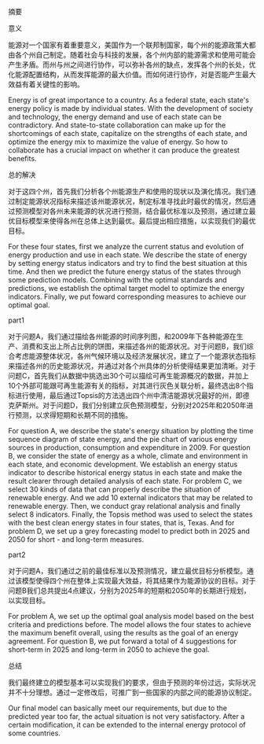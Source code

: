 摘要

意义

能源对一个国家有着重要意义，美国作为一个联邦制国家，每个州的能源政策大都由各个州自己制定。随着社会与科技的发展，各个州内部的能源需求和使用可能会产生矛盾。而州与州之间进行协作，可以弥补各州的缺点，发挥各个州的长处，优化能源配置结构，从而发挥能源的最大价值。而如何进行协作，对是否能产生最大效益有着关键性的影响。

Energy is of great importance to a country. As a federal state, each state's energy policy is made by individual states.
With the development of society and technology, the energy demand and use of each state can be contradictory. And state-to-state collaboration can make up for the shortcomings of each state, capitalize on the strengths of each state, and optimize the energy mix to maximize the value of energy.
So how to collaborate has a crucial impact on whether it can produce the greatest benefits.

总的解决

对于这四个州，首先我们分析各个州能源生产和使用的现状以及演化情况。我们通过制定能源状况指标来描述该州能源状况，制定标准寻找此时最优的情况，然后通过预测模型对各州未来能源的状况进行预测，结合最优标准以及预测，通过建立最优目标模型来使得各州在总体上达到最优。最后提出相应措施，以实现我们的最优目标。

For these four states, first we analyze the current status and evolution of energy production and use in each state. We describe the  state of energy by setting energy status indicators and try to find the best situation at this time. And then we predict the future energy status of the states through some prediction models. Combining with the optimal standards and predictions, we establish the optimal target model to optimize the energy indicators. Finally, we put foward corresponding measures to achieve our optimal goal.

part1

对于问题A，我们通过描绘各州能源的时间序列图，和2009年下各种能源在生产、消费和支出上所占比例的饼图，来描述各州的能源状况。对于问题B，我们综合考虑能源整体状况，各州气候环境以及经济发展状况，建立了一个能源状态指标来描述各州的历史能源状况，并通过对各个州具体的分析使得结果更加清晰。对于问题C，首先我们从数据中挑选出30个可以描绘可再生能源概况的数据，并加上10个外部可能跟可再生能源有关的指标，对其进行灰色关联分析，最终选出8个指标进行使用，最后通过Topsis的方法选出四个州中清洁能源状况最好的州，即德克萨斯州。对于问题D，我们分别建立灰色预测模型，分别对2025年和2050年进行预测，以求得短期和长期不同的措施。

For question A, we describe the state's energy situation by plotting the time sequence diagram of state energy, and the pie chart of various energy sources in production, consumption and expenditure in 2009.
For question B, we consider the state of energy as a whole, climate and environment in each state, and economic development. We establish an energy status indicator to describe historical energy status in each state and make the result clearer through detailed analysis of each state.
For problem C, we select 30 kinds of data that can properly describe the situation of renewable energy. And we add 10 external indicators that may be related to renewable energy. Then, we conduct gray relational analysis and finally select 8 indicators. Finally, the Topsis method was used to select the states with the best clean energy states in four states, that is, Texas.
And for problem D, we set up a grey forecasting model to predict both in 2025 and 2050 for short - and long-term measures.

part2

对于问题A，我们通过之前的最佳标准以及预测情况，建立最优目标分析模型。通过该模型使得四个州在整体上实现最大效益，将其结果作为能源协议的目标。对于问题B我们总共提出4点建议，分别为2025年的短期和2050年的长期进行规划，以实现目标。

For problem A, we set up the optimal goal analysis model based on the best criteria and predictions before. The model allows the four states to achieve the maximum benefit overall, using the results as the goal of an energy agreement.
For question B, we put forward a total of 4 suggestions for short-term in 2025 and long-term in 2050 to achieve the goal.

总结

我们最终建立的模型基本可以实现我们的要求，但由于预测的年份过远，实际状况并不十分理想。通过一定修改后，可推广到一些国家的内部之间的能源协议制定。

Our final model can basically meet our requirements, but due to the predicted year too far, the actual situation is not very satisfactory. After a certain modification, it can be extended to the internal energy protocol of some countries.